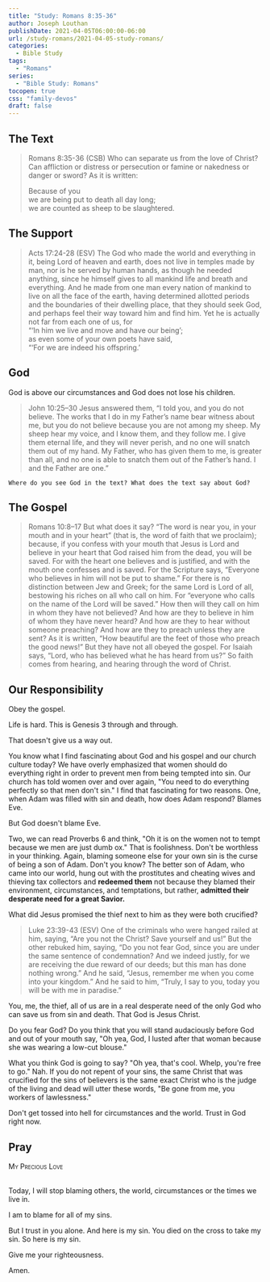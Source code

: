```yaml
---
title: "Study: Romans 8:35-36"
author: Joseph Louthan
publishDate: 2021-04-05T06:00:00-06:00
url: /study-romans/2021-04-05-study-romans/
categories:
  - Bible Study
tags:
  - "Romans"
series:
  - "Bible Study: Romans"
tocopen: true
css: "family-devos"
draft: false
---
```

## The Text

>Romans 8:35-36 (CSB) Who can separate us from the love of Christ? Can affliction or distress or persecution or famine or nakedness or danger or sword? As it is written:
>
>Because of you  
>we are being put to death all day long;  
>we are counted as sheep to be slaughtered.

## The Support

>Acts 17:24-28 (ESV) The God who made the world and everything in it, being Lord of heaven and earth, does not live in temples made by man, nor is he served by human hands, as though he needed anything, since he himself gives to all mankind life and breath and everything. And he made from one man every nation of mankind to live on all the face of the earth, having determined allotted periods and the boundaries of their dwelling place, that they should seek God, and perhaps feel their way toward him and find him. Yet he is actually not far from each one of us, for  
>“‘In him we live and move and have our being’;  
>as even some of your own poets have said,  
>“‘For we are indeed his offspring.’

## God

God is above our circumstances and God does not lose his children.

>John 10:25–30 Jesus answered them, “I told you, and you do not believe. The works that I do in my Father’s name bear witness about me, but you do not believe because you are not among my sheep. My sheep hear my voice, and I know them, and they follow me. I give them eternal life, and they will never perish, and no one will snatch them out of my hand. My Father, who has given them to me, is greater than all, and no one is able to snatch them out of the Father’s hand. I and the Father are one.”

`Where do you see God in the text? What does the text say about God?`

## The Gospel

>Romans 10:8–17 But what does it say? “The word is near you, in your mouth and in your heart” (that is, the word of faith that we proclaim); because, if you confess with your mouth that Jesus is Lord and believe in your heart that God raised him from the dead, you will be saved. For with the heart one believes and is justified, and with the mouth one confesses and is saved. For the Scripture says, “Everyone who believes in him will not be put to shame.” For there is no distinction between Jew and Greek; for the same Lord is Lord of all, bestowing his riches on all who call on him. For “everyone who calls on the name of the Lord will be saved.” How then will they call on him in whom they have not believed? And how are they to believe in him of whom they have never heard? And how are they to hear without someone preaching? And how are they to preach unless they are sent? As it is written, “How beautiful are the feet of those who preach the good news!” But they have not all obeyed the gospel. For Isaiah says, “Lord, who has believed what he has heard from us?” So faith comes from hearing, and hearing through the word of Christ.

## Our Responsibility

Obey the gospel.

Life is hard. This is Genesis 3 through and through.

That doesn't give us a way out.

You know what I find fascinating about God and his gospel and our church culture today? We have overly emphasized that women should do everything right in order to prevent men from being tempted into sin. Our church has told women over and over again, "You need to do everything perfectly so that men don't sin." I find that fascinating for two reasons. One, when Adam was filled with sin and death, how does Adam respond? Blames Eve.

But God doesn't blame Eve.

Two, we can read Proverbs 6 and think, "Oh it is on the women not to tempt because we men are just dumb ox." That is foolishness. Don't be worthless in your thinking. Again, blaming someone else for your own sin is the curse of being a son of Adam. Don't you know? The better son of Adam, who came into our world, hung out with the prostitutes and cheating wives and thieving tax collectors and **redeemed them** not because they blamed their environment, circumstances, and temptations, but rather, **admitted their desperate need for a great Savior.**

What did Jesus promised the thief next to him as they were both crucified?

>Luke 23:39-43 (ESV) One of the criminals who were hanged railed at him, saying, “Are you not the Christ? Save yourself and us!” But the other rebuked him, saying, “Do you not fear God, since you are under the same sentence of condemnation? And we indeed justly, for we are receiving the due reward of our deeds; but this man has done nothing wrong.” And he said, “Jesus, remember me when you come into your kingdom.” And he said to him, “Truly, I say to you, today you will be with me in paradise.”

You, me, the thief, all of us are in a real desperate need of the only God who can save us from sin and death. That God is Jesus Christ.

Do you fear God? Do you think that you will stand audaciously before God and out of your mouth say, "Oh yea, God, I lusted after that woman because she was wearing a low-cut blouse."

What you think God is going to say? "Oh yea, that's cool. Whelp, you're free to go." Nah. If you do not repent of your sins, the same Christ that was crucified for the sins of believers is the same exact Christ who is the judge of the living and dead will utter these words, "Be gone from me, you workers of lawlessness."

Don't get tossed into hell for circumstances and the world.  Trust in God right now.

## Pray

<div style="font-variant: small-caps;">
My Precious Love
</div>
&nbsp;

Today, I will stop blaming others, the world, circumstances or the times we live in.

I am to blame for all of my sins.

But I trust in you alone. And here is my sin. You died on the cross to take my sin. So here is my sin.

Give me your righteousness.

Amen.
